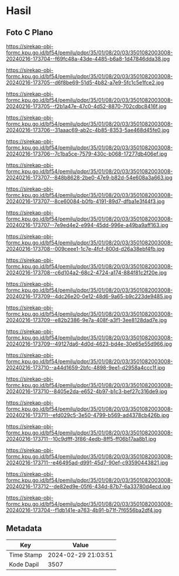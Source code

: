 # Hasil

## Foto C Plano

https://sirekap-obj-formc.kpu.go.id/bf54/pemilu/pdpr/35/01/08/20/03/3501082003008-20240216-173704--f69fc48a-43de-4485-b6a8-1d47846dda38.jpg

https://sirekap-obj-formc.kpu.go.id/bf54/pemilu/pdpr/35/01/08/20/03/3501082003008-20240216-173705--d6f8be69-51d5-4b82-a7e9-5fc1c5e1fce2.jpg

https://sirekap-obj-formc.kpu.go.id/bf54/pemilu/pdpr/35/01/08/20/03/3501082003008-20240216-173705--f2b1a47e-47c0-4d52-8870-702cdbc8416f.jpg

https://sirekap-obj-formc.kpu.go.id/bf54/pemilu/pdpr/35/01/08/20/03/3501082003008-20240216-173706--31aaac69-ab2c-4b85-8353-5ae468d45fe0.jpg

https://sirekap-obj-formc.kpu.go.id/bf54/pemilu/pdpr/35/01/08/20/03/3501082003008-20240216-173706--7c1ba5ce-7579-430c-b068-17277db406ef.jpg

https://sirekap-obj-formc.kpu.go.id/bf54/pemilu/pdpr/35/01/08/20/03/3501082003008-20240216-173707--848b8628-2be0-47e9-b82d-54e608a3a663.jpg

https://sirekap-obj-formc.kpu.go.id/bf54/pemilu/pdpr/35/01/08/20/03/3501082003008-20240216-173707--8ce60084-b0fb-4191-89d7-dfba1e3f44f3.jpg

https://sirekap-obj-formc.kpu.go.id/bf54/pemilu/pdpr/35/01/08/20/03/3501082003008-20240216-173707--7e9ed4e2-e994-45dd-996e-a49ba9aff163.jpg

https://sirekap-obj-formc.kpu.go.id/bf54/pemilu/pdpr/35/01/08/20/03/3501082003008-20240216-173708--009ceee1-1c7e-4fcf-800d-d26a38ebf4fb.jpg

https://sirekap-obj-formc.kpu.go.id/bf54/pemilu/pdpr/35/01/08/20/03/3501082003008-20240216-173708--c6d104a2-68c2-4724-a174-884f81c2f20e.jpg

https://sirekap-obj-formc.kpu.go.id/bf54/pemilu/pdpr/35/01/08/20/03/3501082003008-20240216-173709--4dc26e20-0e12-48d6-9a65-b9c223de9485.jpg

https://sirekap-obj-formc.kpu.go.id/bf54/pemilu/pdpr/35/01/08/20/03/3501082003008-20240216-173709--e82b2386-9e7a-408f-a3f1-3ee8128dad7e.jpg

https://sirekap-obj-formc.kpu.go.id/bf54/pemilu/pdpr/35/01/08/20/03/3501082003008-20240216-173709--49127da6-4d0d-4623-bd4e-30e65e55d966.jpg

https://sirekap-obj-formc.kpu.go.id/bf54/pemilu/pdpr/35/01/08/20/03/3501082003008-20240216-173710--a44d1659-2bfc-4898-9ee1-d2958a4ccc1f.jpg

https://sirekap-obj-formc.kpu.go.id/bf54/pemilu/pdpr/35/01/08/20/03/3501082003008-20240216-173710--8405e2da-e652-4b97-b1c3-bef27c316de9.jpg

https://sirekap-obj-formc.kpu.go.id/bf54/pemilu/pdpr/35/01/08/20/03/3501082003008-20240216-173711--efd029c5-3e50-4799-b569-ad4378cb426b.jpg

https://sirekap-obj-formc.kpu.go.id/bf54/pemilu/pdpr/35/01/08/20/03/3501082003008-20240216-173711--10c9dfff-3f86-4edb-8ff5-ff06b17aa8b1.jpg

https://sirekap-obj-formc.kpu.go.id/bf54/pemilu/pdpr/35/01/08/20/03/3501082003008-20240216-173711--e46495ad-d991-45d7-90ef-c93590443821.jpg

https://sirekap-obj-formc.kpu.go.id/bf54/pemilu/pdpr/35/01/08/20/03/3501082003008-20240216-173712--de82ed9e-05f6-434d-87b7-6a33780d4ecd.jpg

https://sirekap-obj-formc.kpu.go.id/bf54/pemilu/pdpr/35/01/08/20/03/3501082003008-20240216-173704--f1db141e-a763-4b91-b71f-7f6556ba2df4.jpg


## Metadata

| Key        | Value               |
| ---------- | ------------------- |
| Time Stamp | 2024-02-29 21:03:51 |
| Kode Dapil | 3507                |



